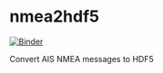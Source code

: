 # nmea2hdf5


[![Binder](https://mybinder.org/badge_logo.svg)](https://mybinder.org/v2/gh/annefou/nmea2hdf5.git/HEAD)


Convert AIS NMEA messages to HDF5
